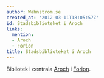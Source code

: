 ```yaml
---
author: Wahnstrom.se
created_at: '2012-03-11T18:05:57Z'
id: Stadsbiblioteket i Aroch
links:
  mention:
  - Aroch
  - Forion
title: Stadsbiblioteket i Aroch
---
```


Bibliotek i centrala [Aroch] i [Forion].

  [Aroch]: Aroch
  [Forion]: Forion